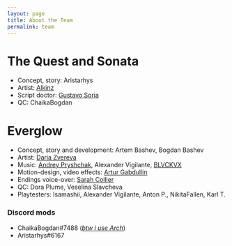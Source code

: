 ```yaml
---
layout: page
title: About the Team
permalink: team
---
```

# The Quest and Sonata
* Concept, story: Aristarhys
* Artist: [Alkinz](https://www.fiverr.com/alkinz)
* Script doctor: [Gustavo Soria](https://www.fiverr.com/gustavosoria)
* QC: ChaikaBogdan

# Everglow
* Concept, story and development: Artem Bashev, Bogdan Bashev
* Artist: [Daria Zvereva](https://www.behance.net/deltadasha6787)
* Music: [Andrey Pryshchak](https://soundcloud.com/andrey-pryschak), Alexander Vigilante, [BLVCKVX](https://soundcloud.com/blvckvx)
* Motion-design, video effects: [Artur Gabdullin](https://www.youtube.com/channel/UCv-kMiohTT68NKRDefNGQFA)
* Endings voice-over: [Sarah Collier](https://www.fiverr.com/sarahcollier714/provide-a-warm-and-engaging-english-accented-voiceover)
* QC: Dora Plume, Veselina Slavcheva
* Playtesters: Isamashii, Alexander Vigilante, Anton P., NikitaFallen, Karl T.

### Discord mods
* ChaikaBogdan#7488 (*[btw i use Arch](https://knowyourmeme.com/memes/btw-i-use-arch)*)
* Aristarhys#6167